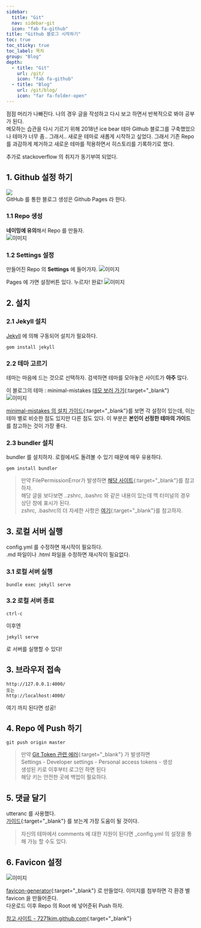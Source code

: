 ```yaml
---
sidebar:
  title: "Git"
  nav: sidebar-git
  icon: "fab fa-github"
title: "Github 블로그 시작하기"
toc: true
toc_sticky: true
toc_label: 목차
group: "Blog"
depth: 
  - title: "Git"
    url: /git/
    icon: "fab fa-github"
  - title: "Blog"
    url: /git/blog/
    icon: "far fa-folder-open"
---
```

점점 머리가 나빠진다. 나의 경우 글을 작성하고 다시 보고 하면서 반복적으로 봐야 공부가 된다.  
메모하는 습관을 다시 기르기 위해 2018년 ice bear 테마 Github 블로그를 구축했었으나 테마가 너무 좀.. 그래서.. 새로운 테마로 새롭게 시작하고 싶었다. 그래서 기존 Repo 를 과감하게 제거하고 새로운 테마를 적용하면서 히스토리를 기록하기로 했다.  

추가로 stackoverflow 의 취지가 동기부여 되었다.

## 1. Github 설정 하기
![](https://pages.github.com/images/logo.svg)   
GitHub 를 통한 블로그 생성은 Github Pages 라 한다.

### 1.1 Repo 생성
**네이밍에 유의**해서 Repo 를 만들자.  
![이미지](https://drive.google.com/uc?export=view&id=1CuhXzbSrIdJjjs4DpbOl_O18oKV4FiL_)

### 1.2 Settings 설정
만들어진 Repo 의 **Settings** 에 들어가자.
![이미지](https://drive.google.com/uc?export=view&id=1B7oWnapTLtdUxbpxS5EM26rrvRoHcnNb)  

Pages 에 가면 설정버튼 있다. 누르자! 완료!
![이미지](https://drive.google.com/uc?export=view&id=1Oza12viPs_E5xcz4SfGJslxuxgvA44Un)


## 2. 설치
### 2.1 Jekyll 설치
[<i class="fas fa-link"></i> Jekyll]( /clean/dictionary/jekyll/)  에 의해 구동되어 설치가 필요하다.
```
gem install jekyll
```

### 2.2 테마 고르기
테마는 마음에 드는 것으로 선택하자. 검색하면 테마를 모아놓은 사이트가 **아주** 많다.  

이 블로그의 테마 : minimal-mistakes [<i class="fas fa-link"></i> 데모 보러 가기](https://jamstackthemes.dev/demo/theme/minimal-mistakes/){:target="_blank"}  
![이미지](https://drive.google.com/uc?export=view&id=1DbZRlyh1P4syKGbaQElM5LyS-kCpr_RO)

[<i class="fas fa-link"></i> minimal-mistakes 의 설치 가이드](https://mmistakes.github.io/minimal-mistakes/docs/quick-start-guide/){:target="_blank"}를 보면 각 설정이 있는데, 이는 테마 별로 비슷한 점도 있지만 다른 점도 있다. 이 부분은 **본인이 선정한 테마의 가이드**를 참고하는 것이 가장 좋다.  

### 2.3 bundler 설치
bundler 를 설치하자. 로컬에서도 돌려볼 수 있기 때문에 매우 유용하다.
```
gem install bundler
```
>만약 FilePermissionError가 발생하면 [<i class="fas fa-link"></i> 해당 사이트](https://jojoldu.tistory.com/288){:target="_blank"}를 참고하자.<br/>
해당 글을 보다보면 ..zshrc, .bashrc 와 같은 내용이 있는데 맥 터미널의 경우 상단 창에 표시가 된다.<br/>
zshrc, .bashrc의 더 자세한 사항은 [<i class="fas fa-link"></i> 여기](https://vnthf.github.io/blog/bash/){:target="_blank"}를 참고하자.  



## 3. 로컬 서버 실행
config.yml 를 수정하면 재시작이 필요하다.  
.md 파일이나 .html 파일을 수정하면 재시작이 필요없다.  

### 3.1 로컬 서버 실행
```
bundle exec jekyll serve
```

### 3.2 로컬 서버 종료
```
ctrl-c
```

이후엔
```
jekyll serve
```
로 서버를 실행할 수 있다!

## 3. 브라우저 접속
```
http://127.0.0.1:4000/
또는
http://localhost:4000/
```
여기 까지 된다면 성공!  

## 4. Repo 에 Push 하기
```
git push origin master
```
>만약 [<i class="fas fa-link"></i> Git Token 관련 에러](https://github.blog/2020-12-15-token-authentication-requirements-for-git-operations/){:target="_blank"} 가 발생하면<br/>
Settings - Developer settings - Personal access tokens - 생성 <br/>
생성된 키로 이후부터 로그인 하면 된다<br/>
해당 키는 안전한 곳에 백업이 필요하다.

## 5. 댓글 달기
utteranc 를 사용했다.  
[<i class="fas fa-link"></i> 가이드](https://utteranc.es/?installation_id=18900368&setup_action=install){:target="_blank"} 를 보는게 가장 도움이 될 것이다.

> 자신의 테마에서 comments 에 대한 지원이 된다면 _config.yml 의 설정을 통해 가능 할 수도 있다.

## 6. Favicon 설정
![이미지](https://drive.google.com/uc?export=view&id=1w-cK1zDJ5c62XZM9kttxDoewIANGJLTW)  

[<i class="fas fa-link"></i> favicon-generator](https://www.favicon-generator.org/){:target="_blank"} 로 만들었다. 이미지를 첨부하면 각 환경 별 favicon 을 만들어준다.  
다운로드 이후 Repo 의 Root 에 넣어준뒤 Push 하자.


[<i class="fas fa-link"></i>  참고 사이트 - 7271kim.github.com](https://github.com/7271kim/7271kim.github.com){:target="_blank"}

